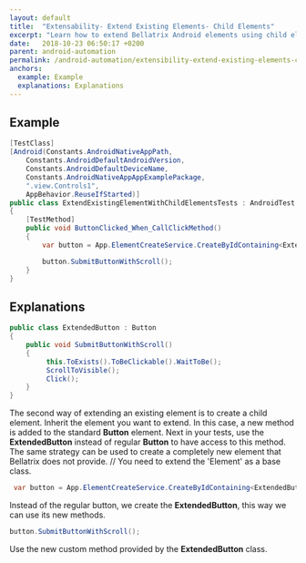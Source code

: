 ```yaml
---
layout: default
title:  "Extensability- Extend Existing Elements- Child Elements"
excerpt: "Learn how to extend Bellatrix Android elements using child elements."
date:   2018-10-23 06:50:17 +0200
parent: android-automation
permalink: /android-automation/extensibility-extend-existing-elements-child-elements/
anchors:
  example: Example
  explanations: Explanations
---
```

Example
-------
```csharp
[TestClass]
[Android(Constants.AndroidNativeAppPath,
    Constants.AndroidDefaultAndroidVersion,
    Constants.AndroidDefaultDeviceName,
    Constants.AndroidNativeAppAppExamplePackage,
    ".view.Controls1",
    AppBehavior.ReuseIfStarted)]
public class ExtendExistingElementWithChildElementsTests : AndroidTest
{
    [TestMethod]
    public void ButtonClicked_When_CallClickMethod()
    {
        var button = App.ElementCreateService.CreateByIdContaining<ExtendedButton>("button");

        button.SubmitButtonWithScroll();
    }
}
```

Explanations
------------
```csharp
public class ExtendedButton : Button
{
    public void SubmitButtonWithScroll()
    {
         this.ToExists().ToBeClickable().WaitToBe();
         ScrollToVisible();
         Click();
    }
}
```
The second way of extending an existing element is to create a child element. Inherit the element you want to extend. In this case, a new method is added to the standard **Button** element. Next in your tests, use the **ExtendedButton** instead of regular **Button** to have access to this method. The same strategy can be used to create a completely new element that Bellatrix does not provide.
    // You need to extend the 'Element' as a base class.
```csharp
 var button = App.ElementCreateService.CreateByIdContaining<ExtendedButton>("button");
```
Instead of the regular button, we create the **ExtendedButton**, this way we can use its new methods.
```csharp
button.SubmitButtonWithScroll();
```
Use the new custom method provided by the **ExtendedButton** class.